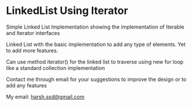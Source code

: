 LinkedList Using Iterator
=========================

Simple Linked List Implementation showing the implementation of Iterable and Iterator interfaces

Linked List with the basic implementation to add any type of elements. Yet to add more features.


Can use method iterator() for the linked list to traverse using new for loop like a standard collection implementation



Contact me through email for your suggestions to improve the design or to add any features

My email: harsh.ssd@gmail.com
